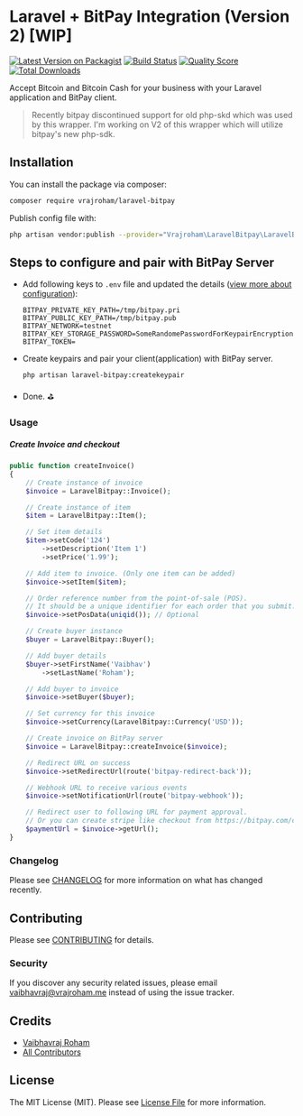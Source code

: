 # Laravel + BitPay Integration (Version 2) [WIP]

[![Latest Version on Packagist](https://img.shields.io/packagist/v/vrajroham/laravel-bitpay.svg?style=for-the-badge)](https://packagist.org/packages/vrajroham/laravel-bitpay)
[![Build Status](https://img.shields.io/travis/vrajroham/laravel-bitpay/master.svg?style=for-the-badge)](https://travis-ci.org/vrajroham/laravel-bitpay)
[![Quality Score](https://img.shields.io/scrutinizer/g/vrajroham/laravel-bitpay.svg?style=for-the-badge)](https://scrutinizer-ci.com/g/vrajroham/laravel-bitpay)
[![Total Downloads](https://img.shields.io/packagist/dt/vrajroham/laravel-bitpay.svg?style=for-the-badge)](https://packagist.org/packages/vrajroham/laravel-bitpay)

Accept Bitcoin and Bitcoin Cash for your business with your Laravel application and BitPay client.

> Recently bitpay discontinued support for old php-skd which was used by this wrapper. I'm working on V2 of this wrapper which will utilize bitpay's new php-sdk.

## Installation

You can install the package via composer:

```bash
composer require vrajroham/laravel-bitpay
```
Publish config file with:

```bash
php artisan vendor:publish --provider="Vrajroham\LaravelBitpay\LaravelBitpayServiceProvider"
```
## Steps to configure and pair with BitPay Server

- Add following keys to `.env` file and updated the details ([view more about configuration](https://support.bitpay.com/hc/en-us/articles/115003001063-How-do-I-configure-the-PHP-BitPay-Client-Library-)):

    ```dotenv
    BITPAY_PRIVATE_KEY_PATH=/tmp/bitpay.pri
    BITPAY_PUBLIC_KEY_PATH=/tmp/bitpay.pub
    BITPAY_NETWORK=testnet
    BITPAY_KEY_STORAGE_PASSWORD=SomeRandomePasswordForKeypairEncryption
    BITPAY_TOKEN=
    ``` 

- Create keypairs and pair your client(application) with BitPay server.

    ```bash
    php artisan laravel-bitpay:createkeypair
    ```
    
- Done. :golf:

### Usage

##### Create Invoice and checkout

``` php
public function createInvoice()
{
    // Create instance of invoice
    $invoice = LaravelBitpay::Invoice();

    // Create instance of item
    $item = LaravelBitpay::Item();

    // Set item details
    $item->setCode('124')
        ->setDescription('Item 1')
        ->setPrice('1.99');

    // Add item to invoice. (Only one item can be added)
    $invoice->setItem($item);

    // Order reference number from the point-of-sale (POS). 
    // It should be a unique identifier for each order that you submit. 
    $invoice->setPosData(uniqid()); // Optional

    // Create buyer instance
    $buyer = LaravelBitpay::Buyer();

    // Add buyer details
    $buyer->setFirstName('Vaibhav')
        ->setLastName('Roham');

    // Add buyer to invoice
    $invoice->setBuyer($buyer);

    // Set currency for this invoice
    $invoice->setCurrency(LaravelBitpay::Currency('USD'));

    // Create invoice on BitPay server
    $invoice = LaravelBitpay::createInvoice($invoice);

    // Redirect URL on success
    $invoice->setRedirectUrl(route('bitpay-redirect-back'));

    // Webhook URL to receive various events
    $invoice->setNotificationUrl(route('bitpay-webhook'));

    // Redirect user to following URL for payment approval. 
    // Or you can create stripe like checkout from https://bitpay.com/create-checkout
    $paymentUrl = $invoice->getUrl();
}
```

### Changelog

Please see [CHANGELOG](CHANGELOG.md) for more information on what has changed recently.

## Contributing

Please see [CONTRIBUTING](CONTRIBUTING.md) for details.

### Security

If you discover any security related issues, please email vaibhavraj@vrajroham.me instead of using the issue tracker.

## Credits

- [Vaibhavraj Roham](https://github.com/vrajroham)
- [All Contributors](../../contributors)

## License

The MIT License (MIT). Please see [License File](LICENSE.md) for more information.
